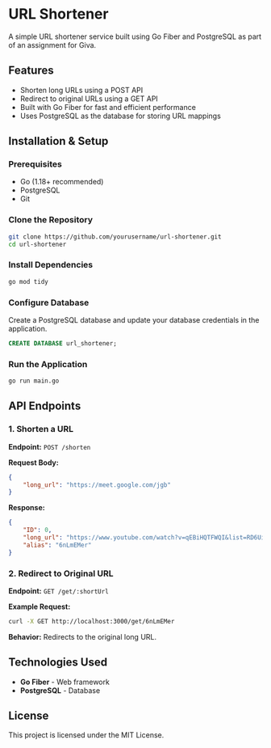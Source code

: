 # URL Shortener

A simple URL shortener service built using Go Fiber and PostgreSQL as part of an assignment for Giva.

## Features
- Shorten long URLs using a POST API
- Redirect to original URLs using a GET API
- Built with Go Fiber for fast and efficient performance
- Uses PostgreSQL as the database for storing URL mappings

## Installation & Setup

### Prerequisites
- Go (1.18+ recommended)
- PostgreSQL
- Git

### Clone the Repository
```sh
git clone https://github.com/yourusername/url-shortener.git
cd url-shortener
```

### Install Dependencies
```sh
go mod tidy
```

### Configure Database
Create a PostgreSQL database and update your database credentials in the application.
```sql
CREATE DATABASE url_shortener;
```

### Run the Application
```sh
go run main.go
```

## API Endpoints

### 1. Shorten a URL
**Endpoint:** `POST /shorten`

**Request Body:**
```json
{
    "long_url": "https://meet.google.com/jgb"
}
```

**Response:**
```json
{
    "ID": 0,
    "long_url": "https://www.youtube.com/watch?v=qEBiHQTFWQI&list=RD6UiwXthbtZs&index=7",
    "alias": "6nLmEMer"
}
```

### 2. Redirect to Original URL
**Endpoint:** `GET /get/:shortUrl`

**Example Request:**
```sh
curl -X GET http://localhost:3000/get/6nLmEMer
```

**Behavior:** Redirects to the original long URL.

## Technologies Used
- **Go Fiber** - Web framework
- **PostgreSQL** - Database


## License
This project is licensed under the MIT License.

